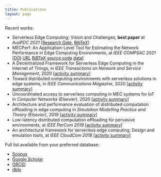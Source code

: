```yaml
---
title: Publications
layout: page
---
```


Recent works:

- Serverless Edge Computing: Vision and Challenges, **best paper** at _AusPDC 2021_ [[Research Gate](https://www.researchgate.net/publication/347513802_Serverless_Edge_Computing_Vision_and_Challenges), [BibTeX](bib/auspdc2021.bib)]
- MECPerf: An Application-Level Tool for Estimating the Network Performance in Edge Computing Environments, at _IEEE COMPSAC 2021_ [[DOI](https://doi.org/10.1109/COMPSAC48688.2020.00-99) [URL](https://ieeexplore.ieee.org/abstract/document/9202841) [BiBTeX](bib/compsac20.bib) [source code](https://github.com/MECPerf/MECPerf) [data](https://zenodo.org/record/3767097#.X-nWEelKjWc)]
- A Decentralized Framework for Serverless Edge Computing in the Internet of Things, in _IEEE Transactions on Network and Service Management_, 2020 [[activity summary](cloudcom2018.md)]
- Toward distributed computing environments with serverless solutions in edge systems, in _IEEE Communications Magazine_, 2020 [[activity summary](serverless-etsi.md)]
- Uncoordinated access to serverless computing in MEC systems for IoT in _Computer Networks (Elsevier)_, 2020 [[activity summary](uncoord.md)]
- Architecture and performance evaluation of distributed computation offloading in edge computing in _Simulation Modelling Practice and Theory (Elsevier)_, 2019 [[activity summary](simpat.md)]
- Low-latency distributed computation offloading for pervasive environments, at _IEEE PerCom 2019_ [[activity summary](percom2019.md)]
- An architectural framework for serverless edge computing: Design and emulation tools, at _IEEE CloudCom 2018_ [[activity summary](cloudcom2018.md)]

Full list available from your preferred database:

- [Scopus](https://www.scopus.com/authid/detail.uri?authorId=22033885800)
- [Google Scholar](https://scholar.google.it/citations?user=sTVmHWUAAAAJ)
- [ORCID](https://orcid.org/0000-0003-4503-4223)
- [dblp](https://dblp.org/pers/hd/c/Cicconetti:Claudio)
